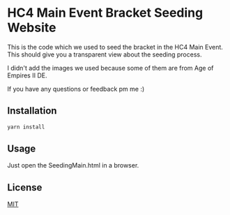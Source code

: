 # HC4 Main Event Bracket Seeding Website

This is the code which we used to seed the bracket in the HC4 Main Event. This should give you a transparent view about the seeding process.

I didn't add the images we used because some of them are from Age of Empires II DE.

If you have any questions or feedback pm me :)

## Installation

```bash
yarn install
```

## Usage

Just open the SeedingMain.html in a browser.

## License

[MIT](https://choosealicense.com/licenses/mit/)
